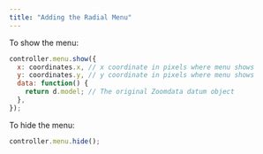 ```yaml
---
title: "Adding the Radial Menu"
---
```


To show the menu:

```javascript
controller.menu.show({
  x: coordinates.x, // x coordinate in pixels where menu shows
  y: coordinates.y, // y coordinate in pixels where menu shows
  data: function() {
    return d.model; // The original Zoomdata datum object
  },
});
```

To hide the menu:

```javascript
controller.menu.hide();
```
